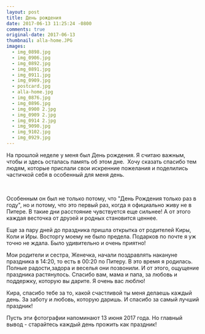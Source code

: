 ```yaml
---
layout: post
title: День рождения
date: 2017-06-13 11:25:24 -0800
comments: true
original-date: 2017-06-13
thumbnail: alla-home.JPG
images:
  - img_0898.jpg
  - img_0906.jpg
  - img_0892.jpg
  - img_0891.jpg
  - img_0911.jpg
  - img_0909.jpg
  - postcard.jpg
  - alla-home.jpg
  - img_0876.jpg
  - img_0896.jpg
  - img_0900 2.jpg
  - img_0909 2.jpg
  - img_0914 2.jpg
  - img_9090.jpg
  - img_9102.jpg
  - img_0929.jpg
---
```


На прошлой неделе у меня был День рождения. Я считаю важным, чтобы и здесь осталась память об этом дне. 
Хочу сказать спасибо тем людям, которые прислали свои искренние пожелания и поделились частичкой себя в особенный для меня день.
<!--separate--> 

Особенным он был не только потому, что "День Рождения только раз в году", но и потому, что это первый раз, когда я официально живу не в Питере. В такие дни расстояние чувствуется еще сильнее! А от этого каждая весточка от друзей и родных становится ценнее.

Еще за пару дней до праздника пришла открытка от родителей Киры, Коли и Иры. Восторгу моему не было предела. Подарков по почте я уж точно не ждала. Было удивительно и очень приятно!

Мои родители и сестра, Женечка, начали поздравлять накануне праздника в 14:20, то есть в 00:20 по Питеру. В это время я родилась. Полные радости,задора и веселья они позвонили. И от этого, ощущение праздника растянулось. Спасибо вам, мама и папа, за любовь и поддержку, которую вы дарите. Я очень вас люблю!

Кира, спасибо тебе за то, какой счастливой ты меня делаешь каждый день. За заботу и любовь, которую даришь. И спасибо за самый лучший праздник!

Пусть эти фотографии напоминают 13 июня 2017 года. Но главный вывод - старайтесь каждый день прожить как праздник! 
